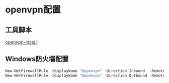 # openvpn配置

## 工具脚本

[openvpn-install](https://github.com/angristan/openvpn-install)

## Windows防火墙配置

```ps1
New-NetFirewallRule -DisplayName "@openvpn" -Direction Inbound  -RemoteAddress 10.8.0.1/24 -Action Allow
New-NetFirewallRule -DisplayName "@openvpn" -Direction Outbound -RemoteAddress 10.8.0.1/24 -Action Allow
```
